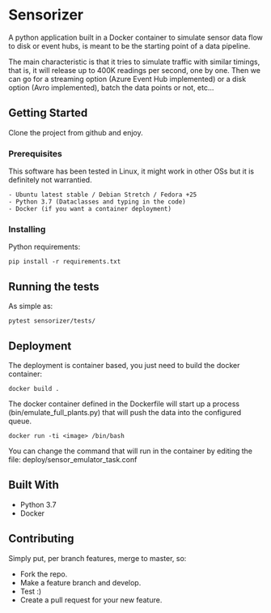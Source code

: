 # Sensorizer

A python application built in a Docker container to simulate sensor data flow to disk or event hubs, is meant
to be the starting point of a data pipeline.

The main characteristic is that it tries to simulate traffic with 
similar timings, that is, it will release up to 400K readings per second,
one by one. Then we can go for a streaming option (Azure Event Hub implemented) 
or a disk option (Avro implemented), batch the data points or not, etc... 

## Getting Started

Clone the project from github and enjoy.

### Prerequisites

This software has been tested in Linux, it might work in other OSs but it
is definitely not warrantied. 

```
- Ubuntu latest stable / Debian Stretch / Fedora +25
- Python 3.7 (Dataclasses and typing in the code)
- Docker (if you want a container deployment) 
```

### Installing

Python requirements:

```
pip install -r requirements.txt
```


## Running the tests

As simple as:

```
pytest sensorizer/tests/
```


## Deployment

The deployment is container based, you just need to build the docker container:
```
docker build .
```

The docker container defined in the Dockerfile will start up a process
(bin/emulate_full_plants.py) that will push the data into the configured
 queue.   

```
docker run -ti <image> /bin/bash
```

You can change the command that will run in the container by editing the file:
deploy/sensor_emulator_task.conf
 

## Built With

* Python 3.7
* Docker

## Contributing

Simply put, per branch features, merge to master, so:
- Fork the repo.
- Make a feature branch and develop.
- Test :)
- Create a pull request for your new feature.
 


